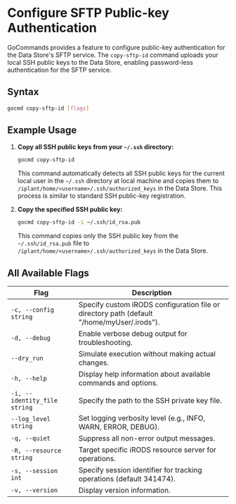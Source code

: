 # Configure SFTP Public-key Authentication

GoCommands provides a feature to configure public-key authentication for the Data Store's SFTP service. The `copy-sftp-id` command uploads your local SSH public keys to the Data Store, enabling password-less authentication for the SFTP service.

## Syntax
```sh
gocmd copy-sftp-id [flags]
```

## Example Usage

1. **Copy all SSH public keys from your `~/.ssh` directory:**
    ```sh
    gocmd copy-sftp-id
    ```

    This command automatically detects all SSH public keys for the current local user in the `~/.ssh` directory at local machine and copies them to `/iplant/home/<username>/.ssh/authorized_keys` in the Data Store. This process is similar to standard SSH public-key registration.

2. **Copy the specified SSH public key:**
    ```sh
    gocmd copy-sftp-id -i ~/.ssh/id_rsa.pub
    ```

    This command copies only the SSH public key from the `~/.ssh/id_rsa.pub` file to `/iplant/home/<username>/.ssh/authorized_keys` in the Data Store.

## All Available Flags

| Flag                                | Description                                                                 |
|-------------------------------------|-----------------------------------------------------------------------------|
| `-c, --config string`               | Specify custom iRODS configuration file or directory path (default "/home/myUser/.irods"). |
| `-d, --debug`                        | Enable verbose debug output for troubleshooting.                           |
| `--dry_run`                          | Simulate execution without making actual changes.                          |
| `-h, --help`                         | Display help information about available commands and options.             |
| `-i, --identity_file string`         | Specify the path to the SSH private key file.                              |
| `--log_level string`                 | Set logging verbosity level (e.g., INFO, WARN, ERROR, DEBUG).              |
| `-q, --quiet`                        | Suppress all non-error output messages.                                    |
| `-R, --resource string`              | Target specific iRODS resource server for operations.                      |
| `-s, --session int`                  | Specify session identifier for tracking operations (default 341474).       |
| `-v, --version`                      | Display version information.                                               |
